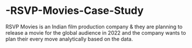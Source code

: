 # -RSVP-Movies-Case-Study
RSVP Movies is an Indian film production company &amp; they are planning to release a movie for the global audience in 2022 and the company wants to plan their every move analytically based on the data.
